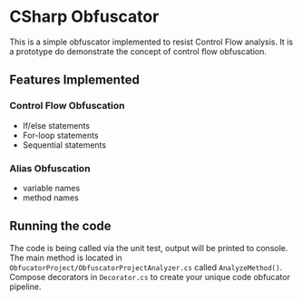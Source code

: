 ﻿# CSharp Obfuscator
This is a simple obfuscator implemented to resist Control Flow analysis. It is a prototype do demonstrate the concept of control flow obfuscation.

## Features Implemented
### Control Flow Obfuscation
  - If/else statements
  - For-loop statements
  - Sequential statements
 
### Alias Obfuscation
  - variable names
  - method names

## Running the code
The code is being called via the unit test, output will be printed to console. The main method is located in `ObfucatorProject/ObfuscatorProjectAnalyzer.cs` called `AnalyzeMethod()`. Compose decorators in `Decorator.cs` to create your unique code obfucator pipeline.
